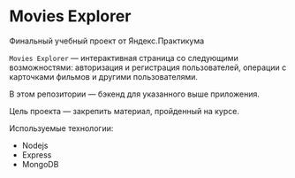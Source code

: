 # Movies Explorer

Финальный учебный проект от Яндекс.Практикума

`Movies Explorer` — интерактивная страница со следующими возможностями: авторизация и регистрация пользователей, операции с карточками фильмов и другими пользователями.

В этом репозитории — бэкенд для указанного выше приложения.

Цель проекта — закрепить материал, пройденный на курсе.

Используемые технологии:
* Nodejs
* Express
* MongoDB
